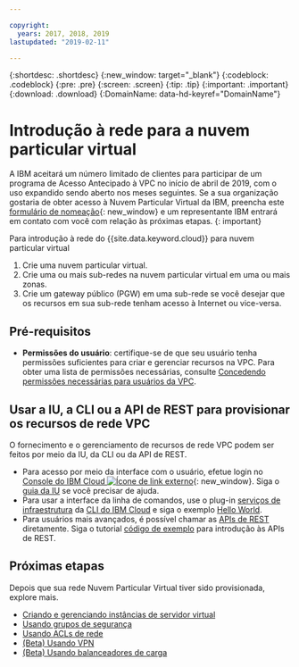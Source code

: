 ```yaml
---

copyright:
  years: 2017, 2018, 2019
lastupdated: "2019-02-11"

---
```


{:shortdesc: .shortdesc}
{:new_window: target="_blank"}
{:codeblock: .codeblock}
{:pre: .pre}
{:screen: .screen}
{:tip: .tip}
{:important: .important}
{:download: .download}
{:DomainName: data-hd-keyref="DomainName"}

# Introdução à rede para a nuvem particular virtual


A IBM aceitará um número limitado de clientes para participar de um programa de Acesso Antecipado à VPC no início de abril de 2019, com o uso expandido sendo aberto nos meses seguintes. Se a sua organização gostaria de obter acesso à Nuvem Particular Virtual da IBM, preencha este [formulário de nomeação](https://cloud.ibm.com/vpc){: new_window} e um representante IBM entrará em contato com você com relação às próximas etapas.
{: important}

Para introdução à rede do {{site.data.keyword.cloud}} para nuvem particular virtual

1. Crie uma nuvem particular virtual.
2. Crie uma ou mais sub-redes na nuvem particular virtual em uma ou mais zonas.
3. Crie um gateway público (PGW) em uma sub-rede se você desejar que os recursos em sua sub-rede tenham acesso à Internet ou vice-versa.

## Pré-requisitos

 * **Permissões do usuário**: certifique-se de que seu usuário tenha permissões suficientes para criar e gerenciar recursos na VPC. Para obter uma lista de permissões necessárias, consulte [Concedendo permissões necessárias para usuários da VPC](/docs/infrastructure/vpc?topic=vpc-managing-user-permissions-for-vpc-resources).

## Usar a IU, a CLI ou a API de REST para provisionar os recursos de rede VPC

O fornecimento e o gerenciamento de recursos de rede VPC podem ser feitos por meio da IU, da CLI ou da API de REST.

* Para acesso por meio da interface com o usuário, efetue login no [Console do IBM Cloud ![Ícone de link externo](../../icons/launch-glyph.svg "Ícone de link externo")]( https://{DomainName}/vpc){: new_window}. Siga o [guia da IU](/docs/infrastructure/vpc?topic=vpc-creating-a-vpc-using-the-ibm-cloud-console) se você precisar de ajuda.
* Para usar a interface da linha de comandos, use o plug-in [serviços de infraestrutura](/docs/infrastructure-service-cli-plugin/vpc-cli-reference.html) da [CLI do IBM Cloud](/docs/cli/reference/ibmcloud?topic=cloud-cli-overview) e siga o exemplo [Hello World](/docs/infrastructure/vpc?topic=vpc-creating-a-vpc-using-the-ibm-cloud-cli).
* Para usuários mais avançados, é possível chamar as [APIs de REST](https://{DomainName}/apidocs/rias) diretamente. Siga o tutorial [código de exemplo](/docs/infrastructure/vpc?topic=vpc-creating-a-vpc-using-the-rest-apis) para introdução às APIs de REST.

## Próximas etapas

Depois que sua rede Nuvem Particular Virtual tiver sido provisionada, explore mais.

* [Criando e gerenciando instâncias de servidor virtual](/docs/infrastructure/vpc?topic=vpc-creating-and-managing-virtual-server-instances)
* [Usando grupos de segurança](/docs/infrastructure/vpc-network?topic=vpc-network-setting-up-security-groups-using-the-cli)
* [Usando ACLs de rede](/docs/infrastructure/vpc-network?topic=vpc-network-setting-up-network-acls-using-the-cli)
* [(Beta) Usando VPN](/docs/infrastructure/vpc-network?topic=vpc-network--beta-using-vpn-with-your-vpc)
* [(Beta) Usando balanceadores de carga](/docs/infrastructure/vpc-network?topic=vpc-network--beta-using-load-balancers-in-ibm-cloud-vpc#-beta-using-load-balancers-in-ibm-cloud-vpc)
